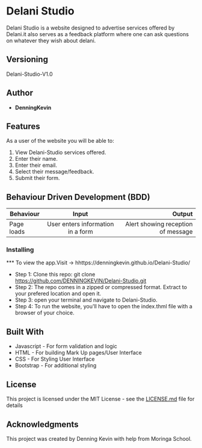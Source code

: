 # Delani Studio


  Delani Studio is a website designed to advertise services offered by Delani.it also serves as a feedback platform where one can ask questions on whatever they wish about delani.

## Versioning

 Delani-Studio-V1.0

## Author

* **DenningKevin**

## Features


As a user of the website you will be able to:

1. View Delani-Studio services offered.
2. Enter their name.
3. Enter their email.
4. Select their message/feedback.
5. Submit their form.


## Behaviour Driven Development (BDD)
|Behaviour 	           |    Input 	                 |       Output          |
|----------------------------------------------|:-----------------------------------:|-----------------------------:|       
|Page loads	                           |   User enters information in a form                            |       Alert showing reception of message  |                        |


### Installing

*** To view the app.Visit -> hhttps://denningkevin.github.io/Delani-Studio/
* Step 1:
Clone this repo: git clone https://github.com/DENNINGKEVIN/Delani-Studio.git
* Step 2:
The repo comes in a zipped or compressed format. Extract to your prefered location and open it.
* Step 3:
open your terminal and navigate to Delani-Studio.
* Step 4:
To run the website, you'll have to open the index.thml file with a browser of your choice.


## Built With

* Javascript - For form validation and logic
* HTML - For building Mark Up pages/User Interface
* CSS - For Styling User Interface
* Bootstrap - For additional styling


## License

This project is licensed under the MIT License - see the [LICENSE.md](LICENSE.md) file for details

## Acknowledgments
This project was created by Denning Kevin with help from Moringa School.
